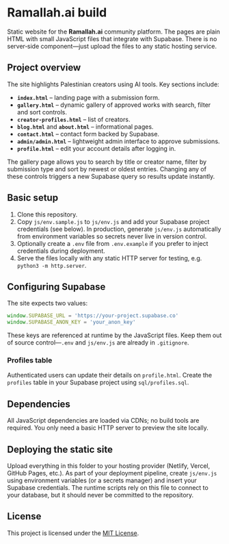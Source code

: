 # Ramallah.ai build

Static website for the **Ramallah.ai** community platform. The pages are plain
HTML with small JavaScript files that integrate with Supabase. There is no
server‑side component—just upload the files to any static hosting service.

## Project overview

The site highlights Palestinian creators using AI tools. Key sections include:

- **`index.html`** – landing page with a submission form.
- **`gallery.html`** – dynamic gallery of approved works with search, filter and sort controls.
- **`creator-profiles.html`** – list of creators.
- **`blog.html`** and **`about.html`** – informational pages.
- **`contact.html`** – contact form backed by Supabase.
- **`admin/admin.html`** – lightweight admin interface to approve submissions.
- **`profile.html`** – edit your account details after logging in.

The gallery page allows you to search by title or creator name, filter by
submission type and sort by newest or oldest entries. Changing any of these
controls triggers a new Supabase query so results update instantly.

## Basic setup

1. Clone this repository.
2. Copy `js/env.sample.js` to `js/env.js` and add your Supabase project
   credentials (see below). In production, generate `js/env.js` automatically
   from environment variables so secrets never live in version control.
3. Optionally create a `.env` file from `.env.example` if you prefer to inject
   credentials during deployment.
4. Serve the files locally with any static HTTP server for testing, e.g.
   `python3 -m http.server`.

## Configuring Supabase

The site expects two values:

```javascript
window.SUPABASE_URL = 'https://your-project.supabase.co'
window.SUPABASE_ANON_KEY = 'your_anon_key'
```

These keys are referenced at runtime by the JavaScript files. Keep them out of
source control—`.env` and `js/env.js` are already in `.gitignore`.

### Profiles table

Authenticated users can update their details on `profile.html`. Create the
`profiles` table in your Supabase project using `sql/profiles.sql`.

## Dependencies

All JavaScript dependencies are loaded via CDNs; no build tools are required.
You only need a basic HTTP server to preview the site locally.

## Deploying the static site

Upload everything in this folder to your hosting provider (Netlify, Vercel,
GitHub Pages, etc.). As part of your deployment pipeline, create `js/env.js`
using environment variables (or a secrets manager) and insert your Supabase
credentials. The runtime scripts rely on this file to connect to your database,
but it should never be committed to the repository.


## License

This project is licensed under the [MIT License](LICENSE).
